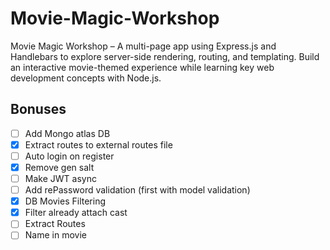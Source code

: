 # Movie-Magic-Workshop
Movie Magic Workshop – A multi-page app using Express.js and Handlebars to explore server-side rendering, routing, and templating. Build an interactive movie-themed experience while learning key web development concepts with Node.js.


## Bonuses
 - [ ] Add Mongo atlas DB
 - [x] Extract routes to external routes file
 - [ ] Auto login on register
 - [x] Remove gen salt
 - [ ] Make JWT async
 - [ ] Add rePassword validation (first with model validation)
 - [x] DB Movies Filtering
 - [x] Filter already attach cast
 - [ ] Extract Routes
 - [ ] Name in movie